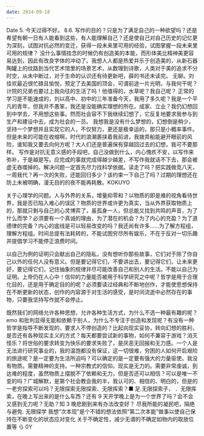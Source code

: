 ```yaml
---
date: 2024-09-18
---
```


Date 5. 今天过得不好。 8.6. 写作的目的？只是为了满足自己的一种欲望吗？还是希望有朝一日有人能看到这些，有人能理解自己？还是使自己对自己历史的记忆更为深刻，试图对抗必然的变迁，获得一段未来里可用的经验，试图掌握一段未来里可用的规律？ 没什么事情挂念的时候仍有创造美的本能，而形体美比精神美更容易达到，因此有改良字体的冲动了。我想人人都是热爱并乐于创造美的，从新石器陶罐上的纹路到当代艺术馆里的场景艺术，从数理到诗歌，人类对于美的追求不分时空，从未中断过，对于生命的认识还有待更新吧，薛的书还未读完。 无聊。刘佳欢最近很忙碌且愉悦，预定了去美国的顶会，可谓前途一片光明，与我何干呢？计院的兄弟也要过上我向往的生活了吗！他值得的，水草呢？我自己呢？ 正常的学习是不能速成的，刘以高中、初中的三年准备今天，我用了多久呢？我是一个平凡的青年，但我并不愚笨，我还是没能确实理想的所在。成家、立业？我仍幻想回到中学去，不用想这些事。然而社会容不下我继续幻想了，它反复地要求我参与到生产和建设中去，成为社会的一员。 我想我是没有什么梦想的，幻想倒是稍少，坚持一个梦想并且实现它的人，不仅努力，更还是极幸运的，那只是小概率事件。 但是未来的可能在收缩啊，时代的浪潮裹挟着我前进，我拨弄船能避开眼前的风险，谁知我又要去向何方呢？大人们还是普遍保有穿越回过去的幻想，我可不要那样。 写作是对抗无意义感的手段吧，自己没做到什么，内心愧疚不安，以写作来弥补，于是越是写。应完成的事就完成得越少越差，不写作我就话不下去，那会被虚无吞噬掉的。解决问题一定首先尽力找科学依据。读走了吗？把实践做竞八天，一周我代？再一次的失败，还能回归多少？该约束一下自己了吗？过期的理想还在防上未被明确，漫无目的的夜不能再耗散。KOKUYO

关于心理学的问题。人与外界的关系，增量抑零和？以物质的即是难的视角看待世界，我是否已陷入难心的误区？物质的世界或许更为真实，当从外界获取物质上的，那就只剩与自己的心灵博弈了，虽孤身一人，但总能又找到共鸣的声音，为了什么而学？必须要有一个真诚的理由，为了潜在的机会？为了内心的充盈？为了道德律的完备？内心的底线是可以轻易改变的吗？我还尚有许多……为了解方程组，理解方程组。时间总提有法耗转的，不能试图穷尽所有娱乐，不在于反对一切乐趣并提倡学习不能停正浪费时间。

以自己为例的证明只会献出自己的隐私，没有想听你那些故事，它们对于除了你自己以外的任何人没有意义。但是要记得它们，不要讲出去，要记得它们，让未来更好，要记得它们，记住抽象的规律并尽可能改善自己和别人的生活。不能以自己为证明。上帝仍在人心中！信仰的力量能否被用于科学研究之中呢？哲学是用于合理化目的，还是用于确定目的的呢？必须要读过经典和不断地创作，才能使思想保持在不断更新的状态，创作的内容源于对生活的感受，是时间流逝中必然存在的事物，只要我坚持写作就不会停止。

既然我们的网络允许各种思想，允许各种生活方式，为什么不选一种最有趣的呢？emo 和批判显得无能和依赖于别人，为什么不专注于创造和发现呢？有没有一种哲学是指导不断发现的，要求人不停创造的？比起向现实妥协，转向幻想的胜利，是否还有各种现实主义的方式？每天都要尝试新的事物，如何不兼容于游戏？消灭怪乐？将世俗的要求转变为快乐的要求失败了，是厌恶无回报和无力感。一个人是无法进行研究事业的，我的温饱都没有保证，这一切很难，穷困的人如何开启艰险的旅途呢？是一定要为生活所迫吗？可以确定的是一定要有强大的力量驱使。我没有物质。需要精神的支持。一种宗教式的信仰。现实是无力的。需要非常虔诚，到达难的程度，虽然物质上摆脱不了依赖和无力，但是否还可以相信？可以是唯一不变的吗？广城解默，是第个社会教会我的半，我认可的、相信的、明白的，但是的
一老穷探索可以吗？无限探索无限探索、无限挥索？■ 足.无限探索子，
．无限挥索，在晚上写出来的是什么车西？还有 9 天开学晚上是为一个世界了吗？会不会又感到无力呢？无助？知 3 晚悲剧到来有办法改变好？
尽我所能的凝民吧，隔绝与避免.
无限探学
我想“次本现”是个不错的想法依照“第二次本能”做事以使自己保持在不断变化的状态应对变化
关于不确定性，减少无谓的不确定如物内的取放位置等
ら 0Y
